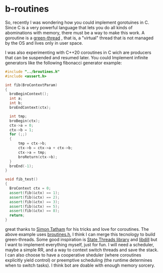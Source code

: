 # b-routines

So, recently I was wondering how you could implement gorotuines in C.
Since C is a very powerful language that lets you do all kinds of
abominations with memory, there must be a way to make this work. A
goroutine is a [green-thread](https://en.wikipedia.org/wiki/Green_thread)
, that is, a "virtual" thread that is not managed by the OS and lives
only in user space.

I was also experimenting with C++20 coroutines in C wich are producers
that can be suspended and resumed later. You could Implement infinite
generators like the following fibonacci generator example:

```cpp
#include "../broutines.h"
#include <assert.h>

int fib(BroContextParam)
{
  broBeginContext();
  int a;
  int b;
  broEndContext(ctx);

  int tmp;
  broBegin(ctx);
  ctx->a = 0;
  ctx->b = 1;
  for (;;)
  {
      tmp = ctx->b;
      ctx->b = ctx->a + ctx->b;
      ctx->a = tmp;
      broReturn(ctx->b);
  }
  broEnd(-1);
}

void fib_test()
{
  BroContext ctx = 0;
  assert(fib(&ctx) == 1);
  assert(fib(&ctx) == 2);
  assert(fib(&ctx) == 3);
  assert(fib(&ctx) == 5);
  assert(fib(&ctx) == 8);
  return;
}

```

great thanks to [Simon Tatham](https://www.chiark.greenend.org.uk/~sgtatham/coroutines.html)
for his tricks and love for coroutines. The above example uses
[broutines.h](./broutines.h), I think I can merge this tecnology to
build green-threads. Some good inspiration is
[State Threads library](https://state-threads.sourceforge.net/)
and [libdill](https://github.com/sustrik/libdill) but I want to
implement everything myself, just for fun. I will need a scheduler,
maybe a simple RR, and a way to context switch threads and save the
stack. I can also choose to have a cooperative sheduler (where coroutines explicitly yield control) or preemptive scheduling (the runtime determines when to switch tasks). I think bot are doable with enough memory sorcery.
